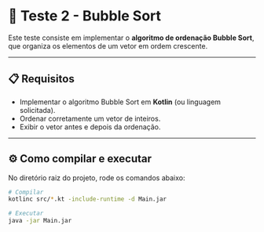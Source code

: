 # 🔄 Teste 2 - Bubble Sort

Este teste consiste em implementar o **algoritmo de ordenação Bubble Sort**, que organiza os elementos de um vetor em ordem crescente.

---

## 📋 Requisitos

- Implementar o algoritmo Bubble Sort em **Kotlin** (ou linguagem solicitada).
- Ordenar corretamente um vetor de inteiros.
- Exibir o vetor antes e depois da ordenação.

---

## ⚙️ Como compilar e executar

No diretório raiz do projeto, rode os comandos abaixo:

```bash
# Compilar
kotlinc src/*.kt -include-runtime -d Main.jar

# Executar
java -jar Main.jar
